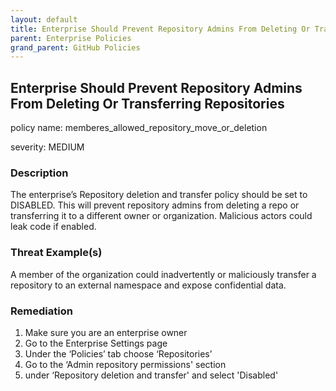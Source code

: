 ```yaml
---
layout: default
title: Enterprise Should Prevent Repository Admins From Deleting Or Transferring Repositories
parent: Enterprise Policies
grand_parent: GitHub Policies
---
```



## Enterprise Should Prevent Repository Admins From Deleting Or Transferring Repositories
policy name: memberes_allowed_repository_move_or_deletion

severity: MEDIUM

### Description
The enterprise’s Repository deletion and transfer policy should be set to DISABLED. This will prevent repository admins from deleting a repo or transferring it to a different owner or organization. Malicious actors could leak code if enabled.

### Threat Example(s)
A member of the organization could inadvertently or maliciously transfer a repository to an external namespace and expose confidential data.



### Remediation
1. Make sure you are an enterprise owner
2. Go to the Enterprise Settings page
3. Under the ‘Policies’ tab choose ‘Repositories’
4. Go to the ‘Admin repository permissions' section
5. under ‘Repository deletion and transfer' and select 'Disabled'



